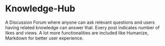 # Knowledge-Hub

A Discussion Forum where anyone can ask relevant questions and users having related knowledge can answer that. Every post indicates number of likes and views. A lot more functionalities are included like Humanize, Markdown for better user experience.
